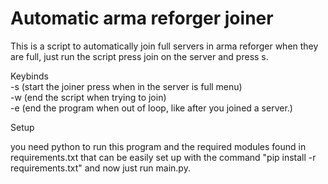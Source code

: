 # Automatic arma reforger joiner 
This is a script to automatically join full servers in arma reforger when they are full, just run the script press join on the server and press s.  
  
Keybinds  
-s (start the joiner press when in the server is full menu)  
-w (end the script when trying to join)  
-e (end the program when out of loop, like after you joined a server.)  
  
Setup

you need python to run this program and the required modules found in requirements.txt that can be easily set up with the command "pip install -r requirements.txt" and now just run main.py.
